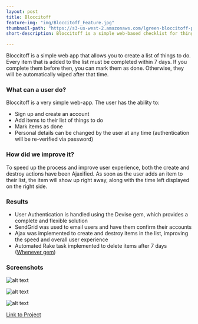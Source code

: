 ```yaml
---
layout: post
title: Bloccitoff
feature-img: "img/Bloccitoff_Feature.jpg"
thumbnail-path: "https://s3-us-west-2.amazonaws.com/lgreen-bloccitoff-prod/Bloccitoff+Screenshot.png"
short-description: Bloccitoff is a simple web-based checklist for things to do.

---
```

Bloccitoff is a simple web app that allows you to create a list of things to do. Every item that is added to the list must be completed within 7 days. If you complete them before then, you can mark them as done. Otherwise, they will be automatically wiped after that time.

### What can a user do?

Bloccitoff is a very simple web-app. The user has the ability to:

* Sign up and create an account
* Add items to their list of things to do
* Mark items as done
* Personal details can be changed by the user at any time (authentication will be re-verified via password)

### How did we improve it?

To speed up the process and improve user experience, both the create and destroy actions have been Ajaxified. As soon as the user adds an item to their list, the item will show up right away, along with the time left displayed on the right side. 

### Results

* User Authentication is handled using the Devise gem, which provides a complete and flexible solution
* SendGrid was used to email users and have them confirm their accounts
* Ajax was implemented to create and destroy items in the list, improving the speed and overall user experience 
* Automated Rake task implemented to delete items after 7 days ([Whenever gem](https://github.com/javan/whenever))

### Screenshots

![alt text][logo]

[logo]: https://s3-us-west-2.amazonaws.com/lgreen-bloccitoff-prod/Screen+Shot+2015-09-28+at+4.09.46+PM.png "Bloccitoff Screenshot 1"

![alt text][logo2]

[logo2]: https://s3-us-west-2.amazonaws.com/lgreen-bloccitoff-prod/Screen+Shot+2015-09-28+at+4.09.59+PM.png "Bloccitoff Screenshot 2"

![alt text][logo3]

[logo3]: https://s3-us-west-2.amazonaws.com/lgreen-bloccitoff-prod/Screen+Shot+2015-09-28+at+4.10.11+PM(2).png "Bloccitoff Screenshot 3"

[Link to Project](https://liz11-bloccitoff.herokuapp.com/)